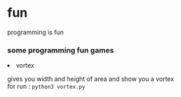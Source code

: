 # fun
programming is fun</br>

<h3>some programming fun games</h3>

<li>vortex</li>

gives you width and height of area and show you a vortex<br>
for run : <code>python3 vortex.py</code>
